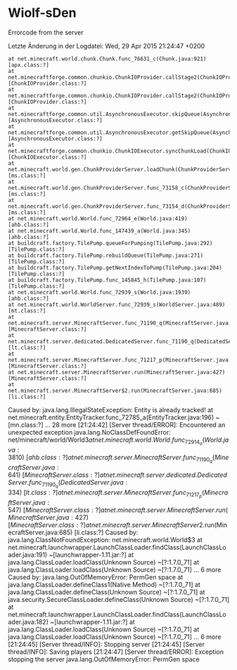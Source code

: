 # Wiolf-sDen
Errorcode from the server

Letzte Änderung in der Logdatei: Wed, 29 Apr 2015 21:24:47 +0200

	at net.minecraft.world.chunk.Chunk.func_76631_c(Chunk.java:921) [apx.class:?]
	at net.minecraftforge.common.chunkio.ChunkIOProvider.callStage2(ChunkIOProvider.java:46) [ChunkIOProvider.class:?]
	at net.minecraftforge.common.chunkio.ChunkIOProvider.callStage2(ChunkIOProvider.java:12) [ChunkIOProvider.class:?]
	at net.minecraftforge.common.util.AsynchronousExecutor.skipQueue(AsynchronousExecutor.java:344) [AsynchronousExecutor.class:?]
	at net.minecraftforge.common.util.AsynchronousExecutor.getSkipQueue(AsynchronousExecutor.java:302) [AsynchronousExecutor.class:?]
	at net.minecraftforge.common.chunkio.ChunkIOExecutor.syncChunkLoad(ChunkIOExecutor.java:12) [ChunkIOExecutor.class:?]
	at net.minecraft.world.gen.ChunkProviderServer.loadChunk(ChunkProviderServer.java:126) [ms.class:?]
	at net.minecraft.world.gen.ChunkProviderServer.func_73158_c(ChunkProviderServer.java:101) [ms.class:?]
	at net.minecraft.world.gen.ChunkProviderServer.func_73154_d(ChunkProviderServer.java:199) [ms.class:?]
	at net.minecraft.world.World.func_72964_e(World.java:419) [ahb.class:?]
	at net.minecraft.world.World.func_147439_a(World.java:345) [ahb.class:?]
	at buildcraft.factory.TilePump.queueForPumping(TilePump.java:292) [TilePump.class:?]
	at buildcraft.factory.TilePump.rebuildQueue(TilePump.java:271) [TilePump.class:?]
	at buildcraft.factory.TilePump.getNextIndexToPump(TilePump.java:204) [TilePump.class:?]
	at buildcraft.factory.TilePump.func_145845_h(TilePump.java:107) [TilePump.class:?]
	at net.minecraft.world.World.func_72939_s(World.java:1939) [ahb.class:?]
	at net.minecraft.world.WorldServer.func_72939_s(WorldServer.java:489) [mt.class:?]
	at net.minecraft.server.MinecraftServer.func_71190_q(MinecraftServer.java:636) [MinecraftServer.class:?]
	at net.minecraft.server.dedicated.DedicatedServer.func_71190_q(DedicatedServer.java:334) [lt.class:?]
	at net.minecraft.server.MinecraftServer.func_71217_p(MinecraftServer.java:547) [MinecraftServer.class:?]
	at net.minecraft.server.MinecraftServer.run(MinecraftServer.java:427) [MinecraftServer.class:?]
	at net.minecraft.server.MinecraftServer$2.run(MinecraftServer.java:685) [li.class:?]
Caused by: java.lang.IllegalStateException: Entity is already tracked!
	at net.minecraft.entity.EntityTracker.func_72785_a(EntityTracker.java:196) ~[mn.class:?]
	... 28 more
[21:24:42] [Server thread/ERROR]: Encountered an unexpected exception
java.lang.NoClassDefFoundError: net/minecraft/world/World$3
	at net.minecraft.world.World.func_72914_a(World.java:3810) ~[ahb.class:?]
	at net.minecraft.server.MinecraftServer.func_71190_q(MinecraftServer.java:641) ~[MinecraftServer.class:?]
	at net.minecraft.server.dedicated.DedicatedServer.func_71190_q(DedicatedServer.java:334) ~[lt.class:?]
	at net.minecraft.server.MinecraftServer.func_71217_p(MinecraftServer.java:547) ~[MinecraftServer.class:?]
	at net.minecraft.server.MinecraftServer.run(MinecraftServer.java:427) [MinecraftServer.class:?]
	at net.minecraft.server.MinecraftServer$2.run(MinecraftServer.java:685) [li.class:?]
Caused by: java.lang.ClassNotFoundException: net.minecraft.world.World$3
	at net.minecraft.launchwrapper.LaunchClassLoader.findClass(LaunchClassLoader.java:191) ~[launchwrapper-1.11.jar:?]
	at java.lang.ClassLoader.loadClass(Unknown Source) ~[?:1.7.0_71]
	at java.lang.ClassLoader.loadClass(Unknown Source) ~[?:1.7.0_71]
	... 6 more
Caused by: java.lang.OutOfMemoryError: PermGen space
	at java.lang.ClassLoader.defineClass1(Native Method) ~[?:1.7.0_71]
	at java.lang.ClassLoader.defineClass(Unknown Source) ~[?:1.7.0_71]
	at java.security.SecureClassLoader.defineClass(Unknown Source) ~[?:1.7.0_71]
	at net.minecraft.launchwrapper.LaunchClassLoader.findClass(LaunchClassLoader.java:182) ~[launchwrapper-1.11.jar:?]
	at java.lang.ClassLoader.loadClass(Unknown Source) ~[?:1.7.0_71]
	at java.lang.ClassLoader.loadClass(Unknown Source) ~[?:1.7.0_71]
	... 6 more
[21:24:45] [Server thread/INFO]: Stopping server
[21:24:45] [Server thread/INFO]: Saving players
[21:24:47] [Server thread/ERROR]: Exception stopping the server
java.lang.OutOfMemoryError: PermGen space
